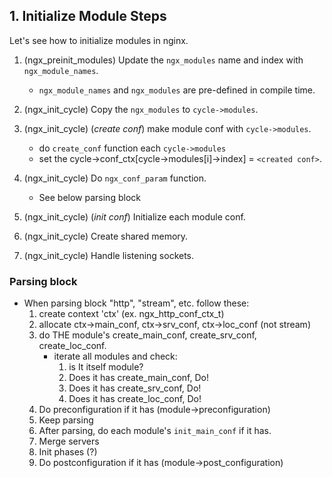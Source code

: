 <link rel="stylesheet" type="text/css" media="all" href="https://shlomo90.github.io/homepage.css" />


## 1. Initialize Module Steps

Let's see how to initialize modules in nginx.

1. (ngx_preinit_modules) Update the `ngx_modules` name and index with `ngx_module_names`.
	- `ngx_module_names` and `ngx_modules` are pre-defined in compile time.

2. (ngx_init_cycle) Copy the `ngx_modules` to `cycle->modules`.

3. (ngx_init_cycle) (*create conf*) make module conf with `cycle->modules`.
    - do `create_conf` function each `cycle->modules`
	- set the cycle->conf_ctx[cycle->modules[i]->index] = `<created conf>`.

4. (ngx_init_cycle) Do `ngx_conf_param` function.
	- See below parsing block

5. (ngx_init_cycle) (*init conf*) Initialize each module conf.

6. (ngx_init_cycle) Create shared memory.

7. (ngx_init_cycle) Handle listening sockets.


### Parsing block

- When parsing block "http", "stream", etc. follow these:
	1. create context 'ctx' (ex. ngx_http_conf_ctx_t)
	2. allocate ctx->main_conf, ctx->srv_conf, ctx->loc_conf (not stream)
	3. do THE module's create_main_conf, create_srv_conf, create_loc_conf.
		- iterate all modules and check:
			1. is It itself module?
			2. Does it has create_main_conf, Do!
			3. Does it has create_srv_conf, Do!
			4. Does it has create_loc_conf, Do!
	4. Do preconfiguration if it has (module->preconfiguration)
	5. Keep parsing
	6. After parsing, do each module's `init_main_conf` if it has.
	7. Merge servers
	8. Init phases (?)
	9. Do postconfiguration if it has (module->post_configuration)

